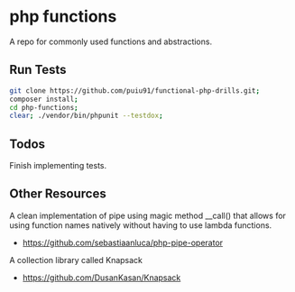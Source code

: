 # php functions

A repo for commonly used functions and abstractions.

## Run Tests

```bash
git clone https://github.com/puiu91/functional-php-drills.git;
composer install;
cd php-functions;
clear; ./vendor/bin/phpunit --testdox;
```

## Todos

Finish implementing tests.

## Other Resources

A clean implementation of pipe using magic method __call() that allows for using function names natively without having to use lambda functions.

* https://github.com/sebastiaanluca/php-pipe-operator

A collection library called Knapsack

* https://github.com/DusanKasan/Knapsack
